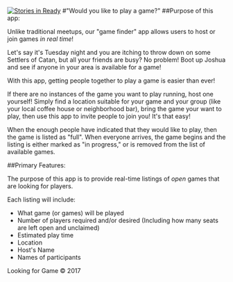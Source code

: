 [![Stories in Ready](https://badge.waffle.io/studstill/looking-for-game.png?label=ready&title=Ready)](https://waffle.io/studstill/looking-for-game)
#"Would you like to play a game?"
##Purpose of this app:

Unlike traditional meetups, our "game finder" app allows users to host or join
games _in real time_!

Let's say it's Tuesday night and you are itching to throw down on some Settlers of
Catan, but all your friends are busy?  No problem!  Boot up Joshua and see
if anyone in your area is available for a game!

With this app, getting people together to play a game is easier than ever!

If there are no instances of the game you want to play running, host one
yourself!  Simply find a location suitable for your game and your group (like
your local coffee house or neighborhood bar), bring the game your want to play, then use
this app to invite people to join you!  It's that easy!

When the enough people have indicated that they would like to play, then the
game is listed as "full".  When everyone arrives, the game begins and the listing is either
marked as "in progress," or is removed from the list of available games.

##Primary Features:

The purpose of this app is to provide real-time listings of _open_
games that are looking for players.

Each listing will include:

- What game (or games) will be played
- Number of players required and/or desired
(Including how many seats are left open and unclaimed)
- Estimated play time
- Location
- Host's Name
- Names of participants

 Looking for Game &copy; 2017

